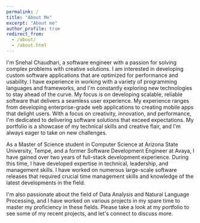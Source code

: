 ```yaml
---
permalink: /
title: "About Me"
excerpt: "About me"
author_profile: true
redirect_from: 
  - /about/
  - /about.html
---
```


I'm Snehal Chaudhari, a software engineer with a passion for solving complex problems with creative solutions. I am interested in developing custom software applications that are optimized for performance and usability. I have experience in working with a variety of programming languages and frameworks, and I'm constantly exploring new technologies to stay ahead of the curve. My focus is on developing scalable, reliable software that delivers a seamless user experience.  My experience ranges from developing enterprise-grade web applications to creating mobile apps that delight users. With a focus on creativity, innovation, and performance, I'm dedicated to delivering software solutions that exceed expectations. My portfolio is a showcase of my technical skills and creative flair, and I'm always eager to take on new challenges. 

As a Master of Science student in Computer Science at Arizona State University, Tempe, and a former Software Development Engineer at Avaya, I have gained over two years of full-stack development experience. During this time, I have developed expertise in technical, leadership, and management skills. I have worked on numerous large-scale software releases that required crucial time management skills and knowledge of the latest developments in the field.

I'm also passionate about the field of Data Analysis and Natural Language Processing, and I have worked on various projects in my spare time to master my proficiency in these fields. Please take a look at my portfolio to see some of my recent projects, and let's connect to discuss more. 
<!-- My team and I have developed a voice-based payment system for NPCI, taking advantage of the boom in the online payments market with NLP technology. I have also developed a prototype of a deep learning model for generating realistic models to dive deeper into the field of language processing and analysis.  -->


<!-- *"Like the T-1000, I'm here to shape-shift and adapt to any software challenge. Let's create something that will stand the test of time !!"* -->